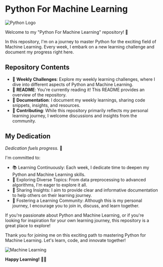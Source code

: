 # Python For Machine Learning

![Python Logo](https://www.python.org/static/community_logos/python-logo.png)

Welcome to my "Python For Machine Learning" repository! 🚀

In this repository, I'm on a journey to master Python for the exciting field of Machine Learning. Every week, I embark on a new learning challenge and document my progress right here.

## Repository Contents

- 📁 **Weekly Challenges**: Explore my weekly learning challenges, where I dive into different aspects of Python and Machine Learning.
- 📄 **README**: You're currently reading it! This README provides an overview of the repository.
- 📝 **Documentation**: I document my weekly learnings, sharing code snippets, insights, and resources.
- 🤝 **Contributing**: While this repository primarily reflects my personal learning journey, I welcome discussions and insights from the community.

## My Dedication

_Dedication fuels progress._ 💪

I'm committed to:

- 📚 Learning Continuously: Each week, I dedicate time to deepen my Python and Machine Learning skills.
- 🧠 Exploring Diverse Topics: From data preprocessing to advanced algorithms, I'm eager to explore it all.
- 📣 Sharing Insights: I aim to provide clear and informative documentation to help others on their learning journey.
- 🌟 Fostering a Learning Community: Although this is my personal journey, I encourage you to join in, discuss, and learn together.

If you're passionate about Python and Machine Learning, or if you're looking for inspiration for your own learning journey, this repository is a great place to explore!

Thank you for joining me on this exciting path to mastering Python for Machine Learning. Let's learn, code, and innovate together!

![Machine Learning](https://media.giphy.com/media/ZVik7pBtu9dNS/giphy.gif)

**Happy Learning!** 🐍🤖
